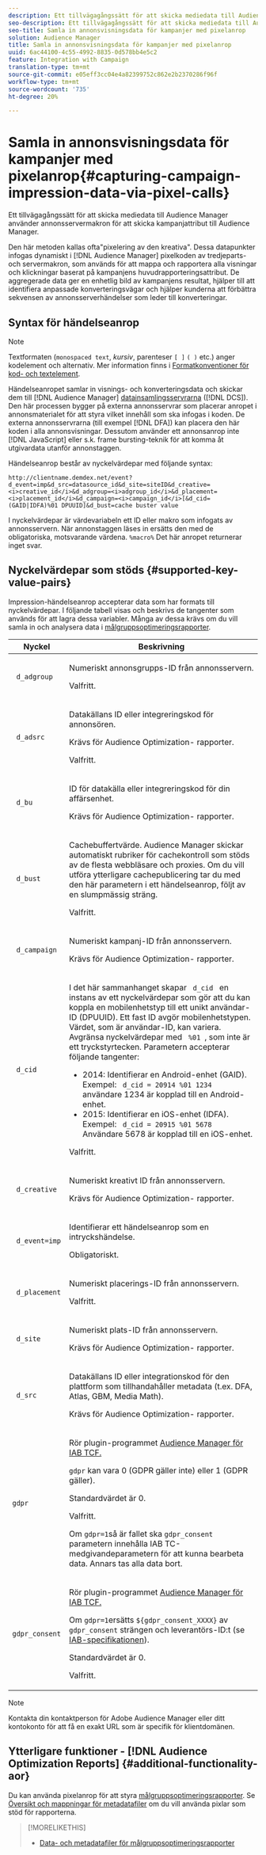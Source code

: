 ```yaml
---
description: Ett tillvägagångssätt för att skicka mediedata till Audience Manager använder annonsservermakron för att skicka kampanjattribut till Audience Manager.
seo-description: Ett tillvägagångssätt för att skicka mediedata till Audience Manager använder annonsservermakron för att skicka kampanjattribut till Audience Manager.
seo-title: Samla in annonsvisningsdata för kampanjer med pixelanrop
solution: Audience Manager
title: Samla in annonsvisningsdata för kampanjer med pixelanrop
uuid: 6ac44100-4c55-4992-8835-0d578bb4e5c2
feature: Integration with Campaign
translation-type: tm+mt
source-git-commit: e05eff3cc04e4a82399752c862e2b2370286f96f
workflow-type: tm+mt
source-wordcount: '735'
ht-degree: 20%

---
```



# Samla in annonsvisningsdata för kampanjer med pixelanrop{#capturing-campaign-impression-data-via-pixel-calls}

Ett tillvägagångssätt för att skicka mediedata till Audience Manager använder annonsservermakron för att skicka kampanjattribut till Audience Manager.

Den här metoden kallas ofta&quot;pixelering av den kreativa&quot;. Dessa datapunkter infogas dynamiskt i [!DNL Audience Manager] pixelkoden av tredjeparts- och servermakron, som används för att mappa och rapportera alla visningar och klickningar baserat på kampanjens huvudrapporteringsattribut. De aggregerade data ger en enhetlig bild av kampanjens resultat, hjälper till att identifiera anpassade konverteringsvägar och hjälper kunderna att förbättra sekvensen av annonsserverhändelser som leder till konverteringar.

## Syntax för händelseanrop

>[!NOTE]
>
>Textformaten (`monospaced text`, *kursiv*, parenteser `[ ]` `( )` etc.) anger kodelement och alternativ. Mer information finns i [Formatkonventioner för kod- och textelement](../../reference/code-style-elements.md).

Händelseanropet samlar in visnings- och konverteringsdata och skickar dem till [!DNL Audience Manager] [datainsamlingsservrarna](/help/using/reference/system-components/components-data-collection.md) ([!DNL DCS]). Den här processen bygger på externa annonsservrar som placerar anropet i annonsmaterialet för att styra vilket innehåll som ska infogas i koden. De externa annonsservrarna (till exempel [!DNL DFA]) kan placera den här koden i alla annonsvisningar. Dessutom använder ett annonsanrop inte [!DNL JavaScript] eller s.k. frame bursting-teknik för att komma åt utgivardata utanför annonstaggen.

Händelseanrop består av nyckelvärdepar med följande syntax:

```
http://clientname.demdex.net/event?d_event=imp&d_src=datasource_id&d_site=siteID&d_creative=<i>creative_id</i>&d_adgroup=<i>adgroup_id</i>&d_placement=<i>placement_id</i>&d_campaign=<i>campaign_id</i>[&d_cid=(GAID|IDFA)%01 DPUUID]&d_bust=cache buster value
```

I nyckelvärdepar är värdevariabeln ett ID eller makro som infogats av annonsservern. När annonstaggen läses in ersätts den med de obligatoriska, motsvarande värdena. `%macro%` Det här anropet returnerar inget svar.

## Nyckelvärdepar som stöds {#supported-key-value-pairs}

Impression-händelseanrop accepterar data som har formats till nyckelvärdepar. I följande tabell visas och beskrivs de tangenter som används för att lagra dessa variabler. Många av dessa krävs om du vill samla in och analysera data i [målgruppsoptimeringsrapporter](../../reporting/audience-optimization-reports/audience-optimization-reports.md).

<table id="table_F068C4D49F7D4775924D3CA712BF15BA"> 
 <thead> 
  <tr> 
   <th colname="col1" class="entry"> Nyckel </th> 
   <th colname="col2" class="entry"> Beskrivning </th> 
  </tr> 
 </thead>
 <tbody> 
  <tr> 
   <td colname="col1"> <code> d_adgroup </code> </td> 
   <td colname="col2"> <p>Numeriskt annonsgrupps-ID från annonsservern. </p> <p>Valfritt. </p> </td> 
  </tr> 
  <tr> 
   <td colname="col1"> <code> d_adsrc </code> </td> 
   <td colname="col2"> <p>Datakällans ID eller integreringskod för annonsören. </p> <p>Krävs för <span class="wintitle"> Audience Optimization- </span> rapporter. </p> <p>Valfritt.</p> </td> 
  </tr> 
  <tr> 
   <td colname="col1"> <code> d_bu </code> </td> 
   <td colname="col2"> <p>ID för datakälla eller integreringskod för din affärsenhet. </p> <p>Krävs för <span class="wintitle"> Audience Optimization- </span> rapporter. </p> </td> 
  </tr> 
  <tr> 
   <td colname="col1"> <p> <code> d_bust </code> </p> </td> 
   <td colname="col2"> <p>Cachebuffertvärde. <span class="keyword"> Audience Manager </span> skickar automatiskt rubriker för cachekontroll som stöds av de flesta webbläsare och proxies. Om du vill utföra ytterligare cachepublicering tar du med den här parametern i ett händelseanrop, följt av en slumpmässig sträng. </p> <p> Valfritt. </p> </td> 
  </tr> 
  <tr> 
   <td colname="col1"> <code> d_campaign </code> </td> 
   <td colname="col2"> <p>Numeriskt kampanj-ID från annonsservern. </p> <p>Krävs för <span class="wintitle"> Audience Optimization- </span> rapporter. </p> </td> 
  </tr> 
  <tr> 
   <td colname="col1"> <code> d_cid </code> </td> 
   <td colname="col2"> <p>I det här sammanhanget skapar <code> d_cid </code> en instans av ett nyckelvärdepar som gör att du kan koppla en mobilenhetstyp till ett unikt användar-ID (DPUUID). Ett fast ID avgör mobilenhetstypen. Värdet, som är användar-ID, kan variera. Avgränsa nyckelvärdepar med <code> %01 </code>, som inte är ett tryckstyrtecken. Parametern accepterar följande tangenter: </p> 
    <ul id="ul_4D5D696D10B34615867AF3B64A938878"> 
     <li id="li_A4BD4B0C8C9443BF99075CDFACC013F6">2014: Identifierar en Android-enhet (GAID). Exempel: <code> d_cid = 20914 %01 1234 </code> användare 1234 är kopplad till en Android-enhet. </li> 
     <li id="li_F83D7B3EC4D24D0187BFE639E2812B36">2015: Identifierar en iOS-enhet (IDFA). Exempel: <code> d_cid = 20915 %01 5678 </code> Användare 5678 är kopplad till en iOS-enhet. </li> 
    </ul> <p>Valfritt. </p> </td> 
  </tr> 
  <tr> 
   <td colname="col1"> <code> d_creative </code> </td> 
   <td colname="col2"> <p>Numeriskt kreativt ID från annonsservern. </p> <p>Krävs för <span class="wintitle"> Audience Optimization- </span> rapporter. </p> </td> 
  </tr> 
  <tr> 
   <td colname="col1"> <code> d_event=imp </code> </td> 
   <td colname="col2"> <p>Identifierar ett händelseanrop som en intryckshändelse. </p> <p>Obligatoriskt. </p> </td> 
  </tr> 
  <tr> 
   <td colname="col1"> <code> d_placement </code> </td> 
   <td colname="col2"> <p>Numeriskt placerings-ID från annonsservern. </p> <p> Valfritt. </p> </td> 
  </tr> 
  <tr> 
   <td colname="col1"> <code> d_site </code> </td> 
   <td colname="col2"> <p>Numeriskt plats-ID från annonsservern. </p> <p>Krävs för <span class="wintitle"> Audience Optimization- </span> rapporter. </p> </td> 
  </tr> 
  <tr> 
   <td colname="col1"> <code> d_src </code> </td> 
   <td colname="col2"> <p>Datakällans ID eller integrationskod för den plattform som tillhandahåller metadata (t.ex. DFA, Atlas, GBM, Media Math). </p> <p>Krävs för <span class="wintitle"> Audience Optimization- </span> rapporter. </p> </td> 
  </tr> 
   <tr> 
   <td colname="col1"> <code>gdpr</code>  </td> 
   <td colname="col2"> <p>Rör plugin-programmet <a href="../../overview/data-security-and-privacy/aam-iab-plugin.md">Audience Manager för IAB TCF.</a></p> <p><code>gdpr</code> kan vara 0 (GDPR gäller inte) eller 1 (GDPR gäller).</p> <p>Standardvärdet är 0.</p><p>Valfritt.</p><p>Om <code>gdpr=1</code>så är fallet ska <code>gdpr_consent</code> parametern innehålla IAB TC-medgivandeparametern för att kunna bearbeta data. Annars tas alla data bort.</p> </td> 
  </tr>
   <tr> 
   <td colname="col1"> <code>gdpr_consent</code> </td> 
   <td colname="col2"> <p>Rör plugin-programmet <a href="../../overview/data-security-and-privacy/aam-iab-plugin.md">Audience Manager för IAB TCF.</a></p><p> Om <code>gdpr=1</code>ersätts <code>${gdpr_consent_XXXX}</code> av <code>gdpr_consent</code> strängen och leverantörs-ID:t (se <a href="https://github.com/InteractiveAdvertisingBureau/GDPR-Transparency-and-Consent-Framework/blob/master/TCFv2/IAB%20Tech%20Lab%20-%20Consent%20string%20and%20vendor%20list%20formats%20v2.md#about-the-transparency--consent-string-tc-string" format="http" scope="external"> IAB-specifikationen</a>).</p> <p>Standardvärdet är 0.</p><p>Valfritt.</p></td> 
  </tr> 
 </tbody> 
</table>

>[!NOTE]
>
>Kontakta din kontaktperson för Adobe Audience Manager eller ditt kontokonto för att få en exakt URL som är specifik för klientdomänen.

## Ytterligare funktioner - [!DNL Audience Optimization Reports] {#additional-functionality-aor}

Du kan använda pixelanrop för att styra [målgruppsoptimeringsrapporter](/help/using/reporting/audience-optimization-reports/audience-optimization-reports.md). Se [Översikt och mappningar för metadatafiler](/help/using/reporting/audience-optimization-reports/metadata-files-intro/metadata-file-overview.md) om du vill använda pixlar som stöd för rapporterna.

>[!MORELIKETHIS]
>
>* [Data- och metadatafiler för målgruppsoptimeringsrapporter](../../reporting/audience-optimization-reports/metadata-files-intro/metadata-files-intro.md)

